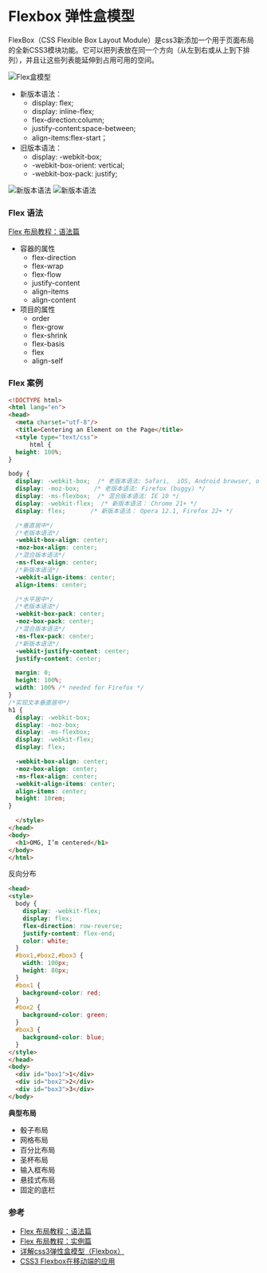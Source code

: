 Flexbox 弹性盒模型
===
FlexBox（CSS Flexible Box Layout Module）是css3新添加一个用于页面布局的全新CSS3模块功能。它可以把列表放在同一个方向（从左到右或从上到下排列），并且让这些列表能延伸到占用可用的空间。

![Flex盒模型](http://www.ruanyifeng.com/blogimg/asset/2015/bg2015071004.png)

- 新版本语法：
  - display: flex;
  - display: inline-flex;
  - flex-direction:column;
  - justify-content:space-between;
  - align-items:flex-start；
- 旧版本语法：
  - display: -webkit-box;
  - -webkit-box-orient: vertical;
  - -webkit-box-pack: justify;

![新版本语法](http://segmentfault.com/img/bVre4f)
![新版本语法](http://segmentfault.com/img/bVre4g)

### Flex 语法
[Flex 布局教程：语法篇](http://www.ruanyifeng.com/blog/2015/07/flex-grammar.html)
- 容器的属性
  - flex-direction
  - flex-wrap
  - flex-flow
  - justify-content
  - align-items
  - align-content
- 项目的属性
  - order
  - flex-grow
  - flex-shrink
  - flex-basis
  - flex
  - align-self

### Flex 案例
```html
<!DOCTYPE html>
<html lang="en">
<head>
  <meta charset="utf-8"/>
  <title>Centering an Element on the Page</title>
  <style type="text/css">
      html {
  height: 100%;
} 

body {
  display: -webkit-box;  /* 老版本语法: Safari,  iOS, Android browser, older WebKit browsers.  */
  display: -moz-box;    /* 老版本语法: Firefox (buggy) */ 
  display: -ms-flexbox;  /* 混合版本语法: IE 10 */
  display: -webkit-flex;  /* 新版本语法： Chrome 21+ */
  display: flex;       /* 新版本语法： Opera 12.1, Firefox 22+ */

  /*垂直居中*/  
  /*老版本语法*/
  -webkit-box-align: center; 
  -moz-box-align: center;
  /*混合版本语法*/
  -ms-flex-align: center; 
  /*新版本语法*/
  -webkit-align-items: center;
  align-items: center;

  /*水平居中*/
  /*老版本语法*/
  -webkit-box-pack: center; 
  -moz-box-pack: center; 
  /*混合版本语法*/
  -ms-flex-pack: center; 
  /*新版本语法*/
  -webkit-justify-content: center;
  justify-content: center;

  margin: 0;
  height: 100%;
  width: 100% /* needed for Firefox */
} 
/*实现文本垂直居中*/
h1 {
  display: -webkit-box; 
  display: -moz-box;
  display: -ms-flexbox;
  display: -webkit-flex;
  display: flex;

  -webkit-box-align: center; 
  -moz-box-align: center;
  -ms-flex-align: center;
  -webkit-align-items: center;
  align-items: center;
  height: 10rem;
}   

  </style>
</head>
<body>
  <h1>OMG, I’m centered</h1>
</body>
</html> 
```

反向分布
```html
<head>
<style>
  body {
    display: -webkit-flex;
    display: flex;
    flex-direction: row-reverse;
    justify-content: flex-end;
    color: white;
  }
  #box1,#box2,#box3 {
    width: 100px;
    height: 80px;
  }
  #box1 {
    background-color: red;
  }
  #box2 {
    background-color: green;
  }
  #box3 {
    background-color: blue;
  }
</style>
</head>
<body>
  <div id="box1">1</div>
  <div id="box2">2</div>
  <div id="box3">3</div>
</body>
```

**典型布局**
- 骰子布局
- 网格布局
- 百分比布局
- 圣杯布局
- 输入框布局
- 悬挂式布局
- 固定的底栏

### 参考
- [Flex 布局教程：语法篇](http://www.ruanyifeng.com/blog/2015/07/flex-grammar.html)
- [Flex 布局教程：实例篇](http://www.ruanyifeng.com/blog/2015/07/flex-examples.html)
- [详解css3弹性盒模型（Flexbox）](http://segmentfault.com/a/1190000000707526)
- [CSS3 Flexbox在移动端的应用](http://segmentfault.com/a/1190000004070556)